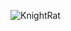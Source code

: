 ![KnightRat](https://github.com/yuankong666/Ultimate-RAT-Collection/assets/128066597/1e1cdf91-5edc-4751-9338-4174ed4f7eaf)

